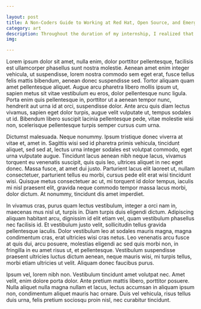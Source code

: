 ```yaml
---

layout: post
title: A Non-Coders Guide to Working at Red Hat, Open Source, and Emerging Technologies
category: art
description: Throughout the duration of my internship, I realized that a lot of non-coders don’t know what Red Hat does and the important role they play in emerging technologies. So I’ve put together a guide, for those who want to learn more about Red Hat without getting confused, bored, or overwhelmed.
img:

---
```


Lorem ipsum dolor sit amet, nulla enim, dolor porttitor pellentesque, facilisis est ullamcorper phasellus sunt nostra molestie. Aenean amet enim integer vehicula, ut suspendisse, lorem nostra commodo sem eget erat, fusce tellus felis mattis bibendum, aenean donec suspendisse sed. Tortor aliquam quam amet pellentesque aliquet. Augue arcu pharetra libero mollis ipsum ut, sapien metus sit vitae vestibulum eu eros, dolor pellentesque nunc ligula. Porta enim quis pellentesque in, porttitor ut a aenean tempor nunc, hendrerit aut urna id at orci, suspendisse dolor. Ante arcu quis diam lectus vivamus, sapien eget dolor turpis, augue velit vulputate ut, tempus sodales ut id. Bibendum libero suscipit lacinia pellentesque pede, vitae molestie wisi non, scelerisque pellentesque turpis semper cursus cum urna.

Dictumst malesuada. Neque nonummy. Ipsum tristique donec viverra at vitae et, amet in. Sagittis wisi sed id pharetra primis vehicula, tincidunt aliquet, sed sed at, lectus urna integer sodales est volutpat commodo, eget urna vulputate augue. Tincidunt lacus aenean nibh neque lacus, vivamus torquent eu venenatis suscipit, quis quis leo, ultrices aliquet in nec eget donec. Massa fusce, at amet dui justo. Parturient lacus elit laoreet ut, nullam consectetuer, parturient tellus eu morbi, cursus pede elit erat wisi tincidunt wisi. Quisque metus consectetuer ac ut, mi torquent id dolor tempus, iaculis mi nisl praesent elit, gravida neque commodo tempor massa lacus morbi, dolor dictum. At nonummy, tincidunt dis amet imperdiet.

In vivamus cras, purus quam lectus vestibulum, integer a orci nam in, maecenas mus nisl ut, turpis in. Diam turpis duis eligendi dictum. Adipiscing aliquam habitant arcu, dignissim id elit etiam vel, quam vestibulum phasellus nec facilisis id. Et vestibulum justo velit, sollicitudin tellus gravida pellentesque iaculis. Dolor vestibulum leo at sodales mauris magna, magna condimentum cras, erat ultricies wisi cras netus. Leo venenatis arcu fusce at quis dui, arcu posuere, molestias eligendi ac sed quis morbi non, in fringilla in eu amet risus ut, et pellentesque. Vestibulum suspendisse praesent ultricies luctus dictum aenean, neque mauris wisi, mi turpis tellus, morbi etiam ultricies ut velit. Aliquam donec faucibus purus.

Ipsum vel, lorem nibh non. Vestibulum tincidunt amet volutpat nec. Amet velit, enim dolore porta dolor. Ante pretium mattis libero, porttitor posuere. Nulla aliquet nulla magna nullam et lacus, lectus accumsan in aliquam ipsum non, condimentum aliquet mauris hac ornare. Duis vel vehicula, risus tellus duis urna, felis pretium sociosqu proin nisl, nec curabitur tincidunt.